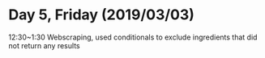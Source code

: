 # Day 5, Friday (2019/03/03)

12:30~1:30 Webscraping, used conditionals to exclude ingredients that did not return any results



